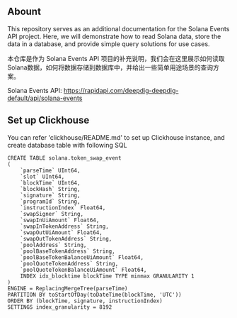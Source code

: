 ## Abount
This repository serves as an additional documentation for the Solana Events API project. Here, we will demonstrate how to read Solana data, store the data in a database, and provide simple query solutions for use cases.  

本仓库是作为 Solana Events API 项目的补充说明，我们会在这里展示如何读取Solana数据，如何将数据存储到数据库中，并给出一些简单用途场景的查询方案。

Solana Events API: https://rapidapi.com/deepdig-deepdig-default/api/solana-events

## Set up Clickhouse
You can refer 'clickhouse/README.md' to set up Clickhouse instance, and create database table with following SQL

```
CREATE TABLE solana.token_swap_event
(
    `parseTime` UInt64,
    `slot` UInt64,
    `blockTime` UInt64,
    `blockHash` String,
    `signature` String,
    `programId` String,
    `instructionIndex` Float64,
    `swapSigner` String,
    `swapInUiAmount` Float64,
    `swapInTokenAddress` String,
    `swapOutUiAmount` Float64,
    `swapOutTokenAddress` String,
    `poolAddress` String,
    `poolBaseTokenAddress` String,
    `poolBaseTokenBalanceUiAmount` Float64,
    `poolQuoteTokenAddress` String,
    `poolQuoteTokenBalanceUiAmount` Float64,
    INDEX idx_blocktime blockTime TYPE minmax GRANULARITY 1
)
ENGINE = ReplacingMergeTree(parseTime)
PARTITION BY toStartOfDay(toDateTime(blockTime, 'UTC'))
ORDER BY (blockTime, signature, instructionIndex)
SETTINGS index_granularity = 8192
```
